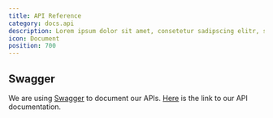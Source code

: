 ```yaml
---
title: API Reference
category: docs.api
description: Lorem ipsum dolor sit amet, consetetur sadipscing elitr, sed diam nonumy eirmod tempor invidunt ut.
icon: Document
position: 700
---
```


## Swagger

We are using [Swagger](https://swagger.io/) to document our APIs. [Here](/docs/api) is the link to our API documentation.
